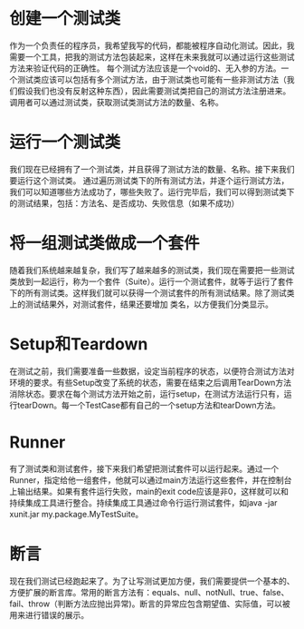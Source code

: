 # 创建一个测试类
作为一个负责任的程序员，我希望我写的代码，都能被程序自动化测试。因此，我需要一个工具，把我的测试方法包装起来，这样在未来我就可以通过运行这些测试方法来验证代码的正确性。
每个测试方法应该是一个void的、无入参的方法。一个测试类应该可以包括有多个测试方法，由于测试类也可能有一些非测试方法（我们假设我们也没有反射这种东西），因此需要测试类把自己的测试方法注册进来。调用者可以通过测试类，获取测试类测试方法的数量、名称。

# 运行一个测试类
我们现在已经拥有了一个测试类，并且获得了测试方法的数量、名称。接下来我们要运行这个测试类。
通过遍历测试类下的所有测试方法，并逐个运行测试方法，我们可以知道哪些方法成功了，哪些失败了。运行完毕后，我们可以得到测试类下的测试结果，包括：方法名、是否成功、失败信息（如果不成功）

# 将一组测试类做成一个套件
随着我们系统越来越复杂，我们写了越来越多的测试类，我们现在需要把一些测试类放到一起运行，称为一个套件（Suite）。运行一个测试套件，就等于运行了套件下的所有测试类。这样我们就可以获得一个测试套件的所有测试结果。除了测试类上的测试结果外，对测试套件，结果还要增加 类名，以方便我们分类显示。

# Setup和Teardown
在测试之前，我们需要准备一些数据，设定当前程序的状态，以便符合测试方法对环境的要求。有些Setup改变了系统的状态，需要在结束之后调用TearDown方法消除状态。要求在每个测试方法开始之前，运行setup，在测试方法运行只有，运行tearDown。每一个TestCase都有自己的一个setup方法和tearDown方法。

# Runner

有了测试类和测试套件，接下来我们希望把测试套件可以运行起来。通过一个Runner，指定给他一组套件，他就可以通过main方法运行这些套件，并在控制台上输出结果。如果有套件运行失败，main的exit code应该是非0，这样就可以和持续集成工具进行整合。持续集成工具通过命令行运行测试套件，如java -jar xunit.jar my.package.MyTestSuite。

# 断言
现在我们测试已经跑起来了。为了让写测试更加方便，我们需要提供一个基本的、方便扩展的断言库。常用的断言方法有：equals、null、notNull、true、false、fail、throw（判断方法应抛出异常)。断言的异常应包含期望值、实际值，可以被用来进行错误的展示。
